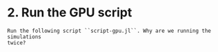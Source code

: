 # 2. Run the GPU script

    Run the following script ``script-gpu.jl``. Why are we running the simulations
    twice?

